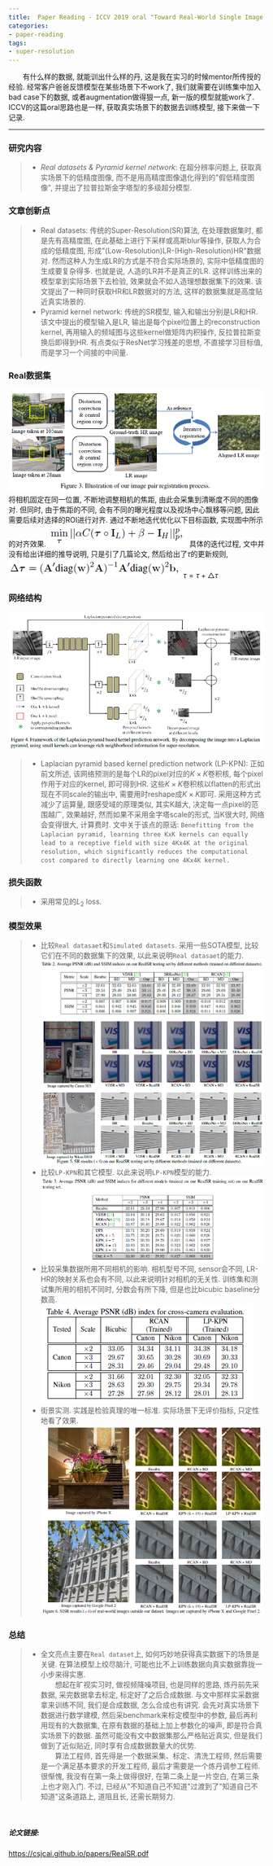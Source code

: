 ```yaml
---
title:  Paper Reading - ICCV 2019 oral "Toward Real-World Single Image Super-Resolution - A New Benchmark and A New Model"
categories:
- paper-reading
tags:
- super-resolution
---
```


&emsp;&emsp;有什么样的数据, 就能训出什么样的丹, 这是我在实习的时候mentor所传授的经验. 经常客户爸爸反馈模型在某些场景下不work了, 我们就需要在训练集中加入bad case下的数据, 或者augmentation做得狠一点, 新一版的模型就能work了. ICCV的这篇oral思路也是一样, 获取真实场景下的数据去训练模型, 接下来做一下记录.

***
### 研究内容
>+ *Real datasets & Pyramid kernel network*: 在超分辨率问题上, 获取真实场景下的低精度图像, 而不是用高精度图像退化得到的"假低精度图像", 并提出了拉普拉斯金字塔型的多级超分模型.
>

### 文章创新点
>+ Real datasets: 传统的Super-Resolution(SR)算法, 在处理数据集时, 都是先有高精度图, 在此基础上进行下采样或高斯blur等操作, 获取人为合成的低精度图, 形成"(Low-Resolution)LR-(High-Resolution)HR"数据对. 然而这种人为生成LR的方式是不符合实际场景的, 实际中低精度图的生成要复杂得多. 也就是说, 人造的LR并不是真正的LR. 这样训练出来的模型拿到实际场景下去检验, 效果就会不如人造理想数据集下的效果. 该文提出了一种同时获取HR和LR数据对的方法, 这样的数据集就是高度贴近真实场景的.
>+ Pyramid kernel network: 传统的SR模型, 输入和输出分别是LR和HR. 该文中提出的模型输入是LR, 输出是每个pixel位置上的reconstruction kernel, 再用输入的频域图与这些kernel做矩阵内积操作, 反拉普拉斯变换后即得到HR. 有点类似于ResNet学习残差的思想, 不直接学习目标值, 而是学习一个间接的中间量.

### Real数据集
![](/assets/images/realSR/1.png)
将相机固定在同一位置, 不断地调整相机的焦距, 由此会采集到清晰度不同的图像对. 但同时, 由于焦距的不同, 会有不同的曝光程度以及视场中心飘移等问题, 因此需要后续对选择的ROI进行对齐. 通过不断地迭代优化以下目标函数, 实现图中所示的对齐效果.
![](/assets/images/realSR/2.png)
具体的迭代过程, 文中并没有给出详细的推导说明, 只是引了几篇论文, 然后给出了$\tau$的更新规则,
![](/assets/images/realSR/3.png)
$\tau = \tau + \triangle\tau$


### 网络结构
![](/assets/images/realSR/4.png)
>+ Laplacian pyramid based kernel prediction network (LP-KPN): 正如前文所述, 该网络预测的是每个LR的pixel对应的$K\times K$卷积核, 每个pixel作用于对应的kernel, 即可得到HR. 这些$K\times K$卷积核以flatten的形式出现在不同scale的输出中, 需要用时reshape成$K\times K$即可. 采用这种方式减少了运算量, 跟感受域的原理类似, 其实K越大, 决定每一点pixel的范围越广, 效果越好, 然而如果不采用金字塔scale的形式, 当K很大时, 网络会变得很大, 计算费时. 文中关于该点的原话: `Benefitting from the Laplacian pyramid, learning three KxK kernels can equally lead to a receptive field with size 4Kx4K at the original resolution, which significantly reduces the computational cost compared to directly learning one 4Kx4K kernel.`

### 损失函数
>+ 采用常见的$L_2$ loss.

### 模型效果
>+ 比较`Real datasaet`和`Simulated datasets`. 采用一些SOTA模型, 比较它们在不同的数据集下的效果, 以此来说明`Real datasaet`的能力.
![](/assets/images/realSR/5.png)
![](/assets/images/realSR/6.png)
>+ 比较`LP-KPN`和其它模型. 以此来说明`LP-KPN`模型的能力.
![](/assets/images/realSR/7.png)
>+ 比较采集数据所用不同相机的影响. 相机型号不同, sensor会不同, LR-HR的映射关系也会有不同, 以此来说明针对相机的无关性. 训练集和测试集所用的相机不同时, 分数会有所下降, 但是也比bicubic baseline分数高.
![](/assets/images/realSR/8.png)
>+ 街景实测. 实践是检验真理的唯一标准. 实际场景下无评价指标, 只定性地看了效果.
![](/assets/images/realSR/9.png)

### 总结
>+ 全文亮点主要在`Real dataset`上, 如何巧妙地获得真实数据下的场景是关键. 在算法模型上绞尽脑汁, 可能也比不上训练数据向真实数据靠拢一小步来得实惠.   
&emsp;&emsp;想起在旷视实习时, 做视频降噪项目, 也是同样的思路, 炼丹前先采数据, 采完数据拿去标定, 标定好了之后合成数据. 与文中那样实采数据拿来训练不同, 我们是合成数据, 怎么合成也有讲究. 会先对真实场景下数据进行数学建模, 然后采benchmark来标定模型中的参数, 最后再利用现有的大数据集, 在原有数据的基础上加上参数化的噪声, 即是符合真实场景下的数据. 虽然可能没有文中数据集那么严格贴近真实, 但是我们做到了近似贴近, 同时享有合成数据数量大的优势.   
&emsp;&emsp;算法工程师, 首先得是一个数据采集、标定、清洗工程师, 然后需要是一个满足基本要求的开发工程师, 最后才需要是一个炼丹调参工程师. 很惭愧, 我没有在第一条上做得很好, 在第二条上是一片空白, 在第三条上也才刚入门. 不过, 已经从"不知道自己不知道"过渡到了"知道自己不知道"这条道路上, 道阻且长, 还需长期努力. 


<br
/>
##### 论文链接:
<https://csjcai.github.io/papers/RealSR.pdf>



